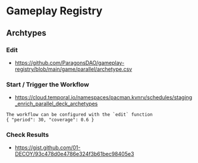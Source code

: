 # Gameplay Registry


## Archtypes

### Edit
-  https://github.com/ParagonsDAO/gameplay-registry/blob/main/game/parallel/archetype.csv

### Start / Trigger the Workflow
- https://cloud.temporal.io/namespaces/pacman.kvnrv/schedules/staging_enrich_parallel_deck_archetypes

```
The workflow can be configured with the `edit` function
{ "period": 30, "coverage": 0.6 }
```


### Check Results
- https://gist.github.com/01-DECOY/93c478d0e4786e324f3b61bec98405e3

